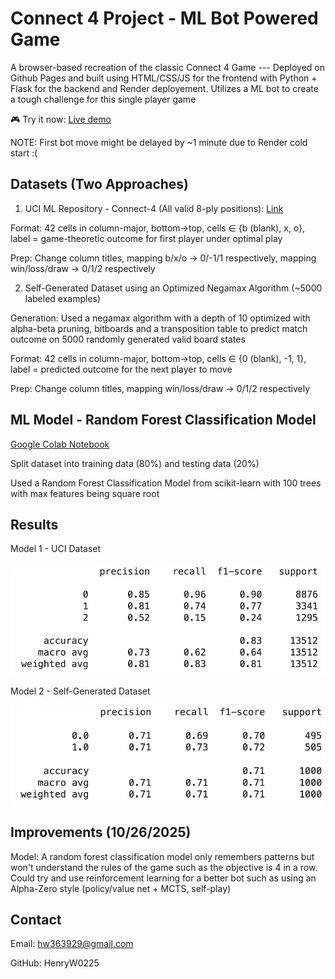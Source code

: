 # Connect 4 Project - ML Bot Powered Game

A browser-based recreation of the classic Connect 4 Game --- Deployed on Github Pages and built using HTML/CSS/JS for the frontend with Python + Flask for the backend and Render deployement. Utilizes a ML bot to create a tough challenge for this single player game

🎮 Try it now: [Live demo](https://henryw0225.github.io/Connect-4-Project) 

NOTE: First bot move might be delayed by ~1 minute due to Render cold start :(

## Datasets (Two Approaches)
1) UCI ML Repository - Connect-4 (All valid 8-ply positions): [Link](https://archive.ics.uci.edu/dataset/26/connect+4)

Format: 42 cells in column-major, bottom→top, cells ∈ {b (blank), x, o}, label = game-theoretic outcome for first player under optimal play

Prep: Change column titles, mapping b/x/o -> 0/-1/1 respectively, mapping win/loss/draw -> 0/1/2 respectively 

2) Self-Generated Dataset using an Optimized Negamax Algorithm (~5000 labeled examples)

Generation: Used a negamax algorithm with a depth of 10 optimized with alpha-beta pruning, bitboards and a transposition table to predict match outcome on 5000 randomly generated valid board states

Format: 42 cells in column-major, bottom->top, cells ∈ {0 (blank), -1, 1}, label = predicted outcome for the next player to move

Prep: Change column titles, mapping win/loss/draw -> 0/1/2 respectively 

## ML Model - Random Forest Classification Model

[Google Colab Notebook](https://colab.research.google.com/drive/1as3zdlM8M4ib0DaZYNVKM8N6XbAr73SA?usp=sharing)

Split dataset into training data (80%) and testing data (20%)

Used a Random Forest Classification Model from scikit-learn with 100 trees with max features being square root

## Results

Model 1 - UCI Dataset

![Game screenshot](assets/Model1Results.png)

Model 2 - Self-Generated Dataset

![Game screenshot](assets/Model2Results.png)

## Improvements (10/26/2025)

Model: A random forest classification model only remembers patterns but won't understand the rules of the game such as the objective is 4 in a row. Could try and use reinforcement learning for a better bot such as using an Alpha-Zero style (policy/value net + MCTS, self-play)

## Contact
Email: hw363929@gmail.com

GitHub: HenryW0225

